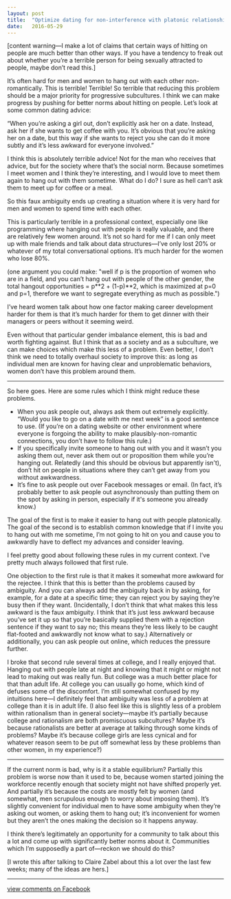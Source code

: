 ```yaml
---
layout: post
title:  "Optimize dating for non-interference with platonic relationships"
date:   2016-05-29
---
```


[content warning—I make a lot of claims that certain ways of hitting on people are much better than other ways. If you have a tendency to freak out about whether you’re a terrible person for being sexually attracted to people, maybe don’t read this.]

It’s often hard for men and women to hang out with each other non-romantically. This is terrible! Terrible! So terrible that reducing this problem should be a major priority for progressive subcultures. I think we can make progress by pushing for better norms about hitting on people. Let’s look at some common dating advice:

“When you’re asking a girl out, don’t explicitly ask her on a date. Instead, ask her if she wants to get coffee with you. It’s obvious that you’re asking her on a date, but this way if she wants to reject you she can do it more subtly and it’s less awkward for everyone involved.”

I think this is absolutely terrible advice! Not for the man who receives that advice, but for the society where that’s the social norm. Because sometimes I meet women and I think they’re interesting, and I would love to meet them again to hang out with them sometime. What do I do? I sure as hell can’t ask them to meet up for coffee or a meal.

So this faux ambiguity ends up creating a situation where it is very hard for men and women to spend time with each other.

This is particularly terrible in a professional context, especially one like programming where hanging out with people is really valuable, and there are relatively few women around. It’s not so hard for me if I can only meet up with male friends and talk about data structures—I’ve only lost 20% or whatever of my total conversational options. It’s much harder for the women who lose 80%.

(one argument you could make: "well if p is the proportion of women who are in a field, and you can’t hang out with people of the other gender, the total hangout opportunities = p\*\*2 + (1-p)\*\*2, which is maximized at p=0 and p=1, therefore we want to segregate everything as much as possible.")

I’ve heard women talk about how one factor making career development harder for them is that it’s much harder for them to get dinner with their managers or peers without it seeming weird.

Even without that particular gender imbalance element, this is bad and worth fighting against. But I think that as a society and as a subculture, we can make choices which make this less of a problem. Even better, I don’t think we need to totally overhaul society to improve this: as long as individual men are known for having clear and unproblematic behaviors, women don’t have this problem around them.

----------

So here goes. Here are some rules which I think might reduce these problems.

- When you ask people out, always ask them out extremely explicitly. “Would you like to go on a date with me next week” is a good sentence to use. (If you’re on a dating website or other environment where everyone is forgoing the ability to make plausibly-non-romantic connections, you don’t have to follow this rule.)
- If you specifically invite someone to hang out with you and it wasn’t you asking them out, never ask them out or proposition them while you’re hanging out. Relatedly (and this should be obvious but apparently isn't), don’t hit on people in situations where they can’t get away from you without awkwardness.
- It’s fine to ask people out over Facebook messages or email. (In fact, it’s probably better to ask people out asynchronously than putting them on the spot by asking in person, especially if it's someone you already know.)

The goal of the first is to make it easier to hang out with people platonically. The goal of the second is to establish common knowledge that if I invite you to hang out with me sometime, I’m not going to hit on you and cause you to awkwardly have to deflect my advances and consider leaving.

I feel pretty good about following these rules in my current context. I’ve pretty much always followed that first rule.

One objection to the first rule is that it makes it somewhat more awkward for the rejectee. I think that this is better than the problems caused by ambiguity. And you can always add the ambiguity back in by asking, for example, for a date at a specific time; they can reject you by saying they’re busy then if they want. (Incidentally, I don’t think that what makes this less awkward is the faux ambiguity. I think that it’s just less awkward because you’ve set it up so that you’re basically supplied them with a rejection sentence if they want to say no; this means they’re less likely to be caught flat-footed and awkwardly not know what to say.) Alternatively or additionally, you can ask people out online, which reduces the pressure further.

I broke that second rule several times at college, and I really enjoyed that. Hanging out with people late at night and knowing that it might or might not lead to making out was really fun. But college was a much better place for that than adult life. At college you can usually go home, which kind of defuses some of the discomfort. I’m still somewhat confused by my intuitions here—I definitely feel that ambiguity was less of a problem at college than it is in adult life. (I also feel like this is slightly less of a problem within rationalism than in general society—maybe it’s partially because college and rationalism are both promiscuous subcultures? Maybe it’s because rationalists are better at average at talking through some kinds of problems? Maybe it’s because college girls are less cynical and for whatever reason seem to be put off somewhat less by these problems than other women, in my experience?)

------

If the current norm is bad, why is it a stable equilibrium? Partially this problem is worse now than it used to be, because women started joining the workforce recently enough that society might not have shifted properly yet. And partially it’s because the costs are mostly felt by women (and somewhat, men scrupulous enough to worry about imposing them). It’s slightly convenient for individual men to have some ambiguity when they’re asking out women, or asking them to hang out; it’s inconvenient for women but they aren’t the ones making the decision so it happens anyway.

I think there’s legitimately an opportunity for a community to talk about this a lot and come up with significantly better norms about it. Communities which I’m supposedly a part of—reckon we should do this?

[I wrote this after talking to Claire Zabel about this a lot over the last few weeks; many of the ideas are hers.]

--------

[view comments on Facebook](https://www.facebook.com/bshlgrs/posts/10207777395247586)
